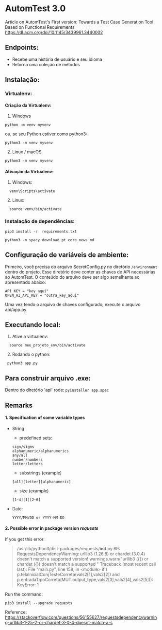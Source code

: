 # AutomTest 3.0
Article on AutomTest's First version: 
Towards a Test Case Generation Tool Based on Functional Requirements <https://dl.acm.org/doi/10.1145/3439961.3440002>

## Endpoints:
- Recebe uma história de usuário e seu idioma
- Retorna uma coleção de métodos

## Instalação:

### Virtualenv:

#### Criação da Virtualenv:

1. Windows
```
python -m venv myvenv
```
ou, se seu Python estiver como python3:
```
python3 -m venv myvenv
```

2. Linux / macOS
```
python3 -m venv myvenv
```

#### Ativação da Virtualenv:

1. Windows:
```
  venv\Scripts\activate
```

2. Linux:
```
  source venv/bin/activate
```

### Instalação de dependências:

```pip3 install -r  requirements.txt```

```python3 -m spacy download pt_core_news_md```

## Configuração de variáveis de ambiente:
Primeiro, você precisa do arquivo SecretConfig.py no diretório `/environment` dentro do projeto. Esse diretório deve conter
as chaves de API necessárias ao AutomTest. O conteúdo do arquivo deve ser algo semelhante ao apresentado abaixo:
```
API_KEY = "key_aqui"
OPEN_AI_API_KEY = "outra_key_aqui"
```
Uma vez tendo o arquivo de chaves configurado, execute o arquivo api/app.py


## Executando local:

1. Ative a virtualenv:
```
  source meu_projeto_env/bin/activate
```
2. Rodando o python:

```
 python3 app.py
```


## Para construir arquivo .exe:
Dentro do diretório 'api' rode: `pyinstaller app.spec`

## Remarks

#### 1. Specification of some variable types

  - String

    - predefined sets:

    ```
    sign/signs
    alphanumeric/alphanumerics
    any/all
    number/numbers
    letter/letters	
    ```

    - substrings (example)
    
    ```
    [all][letter][alphanumeric]
    ```

    - size (example)
    ```
    [1~4][1][2~6]
    ```

  - Date:
    ```
    YYYY/MM/DD or YYYY-MM-DD
    ```

#### 2. Possible error in package version ***requests***

If you get this error:

> /usr/lib/python3/dist-packages/requests/__init__.py:89: RequestsDependencyWarning: urllib3 (1.26.8) or chardet (3.0.4) doesn't match a supported version!
> warnings.warn("urllib3 ({}) or chardet ({}) doesn't match a supported "
> Traceback (most recent call last):  File "main.py", line 158, in \<module\>
> if ( p.telaInicialConjTesteCorreta(vals2[1],vals2[2]) and p.entradaTipoCorreta(MUT.output_type,vals2[3],vals2[4],vals2[5])): KeyError: 1

Run the command:

```
pip3 install --upgrade requests
```

Reference: <https://stackoverflow.com/questions/56155627/requestsdependencywarning-urllib3-1-25-2-or-chardet-3-0-4-doesnt-match-a-s>
